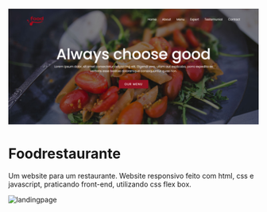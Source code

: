 ![landingpage](landingpage.png)

# Foodrestaurante
Um website para um restaurante.
Website responsivo feito com html, css e javascript, praticando front-end, utilizando css flex box.

![landingpage](WebsitResposivo.png)